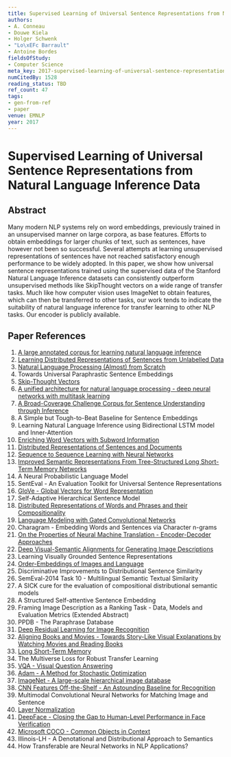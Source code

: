```yaml
---
title: Supervised Learning of Universal Sentence Representations from Natural Language Inference Data
authors:
- A. Conneau
- Douwe Kiela
- Holger Schwenk
- "Lo\xEFc Barrault"
- Antoine Bordes
fieldsOfStudy:
- Computer Science
meta_key: 2017-supervised-learning-of-universal-sentence-representations-from-natural-language-inference-data
numCitedBy: 1528
reading_status: TBD
ref_count: 47
tags:
- gen-from-ref
- paper
venue: EMNLP
year: 2017
---
```


# Supervised Learning of Universal Sentence Representations from Natural Language Inference Data

## Abstract

Many modern NLP systems rely on word embeddings, previously trained in an unsupervised manner on large corpora, as base features. Efforts to obtain embeddings for larger chunks of text, such as sentences, have however not been so successful. Several attempts at learning unsupervised representations of sentences have not reached satisfactory enough performance to be widely adopted. In this paper, we show how universal sentence representations trained using the supervised data of the Stanford Natural Language Inference datasets can consistently outperform unsupervised methods like SkipThought vectors on a wide range of transfer tasks. Much like how computer vision uses ImageNet to obtain features, which can then be transferred to other tasks, our work tends to indicate the suitability of natural language inference for transfer learning to other NLP tasks. Our encoder is publicly available.

## Paper References

1. [A large annotated corpus for learning natural language inference](2015-a-large-annotated-corpus-for-learning-natural-language-inference)
2. [Learning Distributed Representations of Sentences from Unlabelled Data](2016-learning-distributed-representations-of-sentences-from-unlabelled-data)
3. [Natural Language Processing (Almost) from Scratch](2011-natural-language-processing-almost-from-scratch)
4. Towards Universal Paraphrastic Sentence Embeddings
5. [Skip-Thought Vectors](2015-skip-thought-vectors)
6. [A unified architecture for natural language processing - deep neural networks with multitask learning](2008-a-unified-architecture-for-natural-language-processing-deep-neural-networks-with-multitask-learning)
7. [A Broad-Coverage Challenge Corpus for Sentence Understanding through Inference](2018-a-broad-coverage-challenge-corpus-for-sentence-understanding-through-inference)
8. A Simple but Tough-to-Beat Baseline for Sentence Embeddings
9. Learning Natural Language Inference using Bidirectional LSTM model and Inner-Attention
10. [Enriching Word Vectors with Subword Information](2017-enriching-word-vectors-with-subword-information)
11. [Distributed Representations of Sentences and Documents](2014-distributed-representations-of-sentences-and-documents)
12. [Sequence to Sequence Learning with Neural Networks](2014-sequence-to-sequence-learning-with-neural-networks)
13. [Improved Semantic Representations From Tree-Structured Long Short-Term Memory Networks](2015-improved-semantic-representations-from-tree-structured-long-short-term-memory-networks)
14. A Neural Probabilistic Language Model
15. SentEval - An Evaluation Toolkit for Universal Sentence Representations
16. [GloVe - Global Vectors for Word Representation](2014-glove-global-vectors-for-word-representation)
17. Self-Adaptive Hierarchical Sentence Model
18. [Distributed Representations of Words and Phrases and their Compositionality](2013-distributed-representations-of-words-and-phrases-and-their-compositionality)
19. [Language Modeling with Gated Convolutional Networks](2017-language-modeling-with-gated-convolutional-networks)
20. Charagram - Embedding Words and Sentences via Character n-grams
21. [On the Properties of Neural Machine Translation - Encoder-Decoder Approaches](2014-on-the-properties-of-neural-machine-translation-encoder-decoder-approaches)
22. [Deep Visual-Semantic Alignments for Generating Image Descriptions](2017-deep-visual-semantic-alignments-for-generating-image-descriptions)
23. Learning Visually Grounded Sentence Representations
24. [Order-Embeddings of Images and Language](2016-order-embeddings-of-images-and-language)
25. Discriminative Improvements to Distributional Sentence Similarity
26. SemEval-2014 Task 10 - Multilingual Semantic Textual Similarity
27. A SICK cure for the evaluation of compositional distributional semantic models
28. A Structured Self-attentive Sentence Embedding
29. Framing Image Description as a Ranking Task - Data, Models and Evaluation Metrics (Extended Abstract)
30. PPDB - The Paraphrase Database
31. [Deep Residual Learning for Image Recognition](2016-deep-residual-learning-for-image-recognition)
32. [Aligning Books and Movies - Towards Story-Like Visual Explanations by Watching Movies and Reading Books](2015-aligning-books-and-movies-towards-story-like-visual-explanations-by-watching-movies-and-reading-books)
33. [Long Short-Term Memory](1997-long-short-term-memory)
34. The Multiverse Loss for Robust Transfer Learning
35. [VQA - Visual Question Answering](2015-vqa-visual-question-answering)
36. [Adam - A Method for Stochastic Optimization](2015-adam-a-method-for-stochastic-optimization)
37. [ImageNet - A large-scale hierarchical image database](2009-imagenet-a-large-scale-hierarchical-image-database)
38. [CNN Features Off-the-Shelf - An Astounding Baseline for Recognition](2014-cnn-features-off-the-shelf-an-astounding-baseline-for-recognition)
39. Multimodal Convolutional Neural Networks for Matching Image and Sentence
40. [Layer Normalization](2016-layer-normalization)
41. [DeepFace - Closing the Gap to Human-Level Performance in Face Verification](2014-deepface-closing-the-gap-to-human-level-performance-in-face-verification)
42. [Microsoft COCO - Common Objects in Context](2014-microsoft-coco-common-objects-in-context)
43. Illinois-LH - A Denotational and Distributional Approach to Semantics
44. How Transferable are Neural Networks in NLP Applications?
